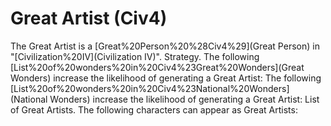 # Great Artist (Civ4)

The Great Artist is a [Great%20Person%20%28Civ4%29](Great Person) in "[Civilization%20IV](Civilization IV)".
Strategy.
The following [List%20of%20wonders%20in%20Civ4%23Great%20Wonders](Great Wonders) increase the likelihood of generating a Great Artist:
The following [List%20of%20wonders%20in%20Civ4%23National%20Wonders](National Wonders) increase the likelihood of generating a Great Artist:
List of Great Artists.
The following characters can appear as Great Artists: